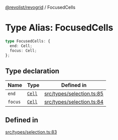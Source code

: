 [@revolist/revogrid](README.md) / FocusedCells

# Type Alias: FocusedCells

```ts
type FocusedCells: {
  end: Cell;
  focus: Cell;
};
```

## Type declaration

| Name | Type | Defined in |
| ------ | ------ | ------ |
| `end` | [`Cell`](Interface.Cell.md) | [src/types/selection.ts:85](https://github.com/revolist/revogrid/blob/1d7f63e049242097564b7da6ec33fe3875543951/src/types/selection.ts#L85) |
| `focus` | [`Cell`](Interface.Cell.md) | [src/types/selection.ts:84](https://github.com/revolist/revogrid/blob/1d7f63e049242097564b7da6ec33fe3875543951/src/types/selection.ts#L84) |

## Defined in

[src/types/selection.ts:83](https://github.com/revolist/revogrid/blob/1d7f63e049242097564b7da6ec33fe3875543951/src/types/selection.ts#L83)
